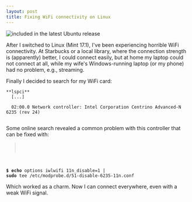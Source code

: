 ```yaml
---
layout: post
title: Fixing WiFi connectivity on Linux
---
```

![](http://imgs.xkcd.com/comics/zealous_autoconfig.png "included in the latest Ubuntu release")

After I switched to Linux (Mint 17.1), I've been experiencing horrible WiFi connectivity. At Starbucks or a local library, where the connection strength is (apparently) better, I could connect easily, but at home my laptop could not connect at all, while my wife's Windows-running laptop (or my phone) had no problem, e.g., streaming.

Finally I decided to search for my WiFi card:
<div class="message">
  <code>**lspci**
  [...] <br />
  02:00.0 Network controller: Intel Corporation Centrino Advanced-N 6235 (rev 24)
  </code>
</div>

Some online search revealed a common problem with this controller that can be fixed with:
> <code>
**$ echo** options iwlwifi 11n_disable=1 | **sudo** tee /etc/modprobe.d/51-disable-6235-11n.conf
</code>

Which worked as a charm. Now I can connect everywhere, even with a weak WiFi signal.